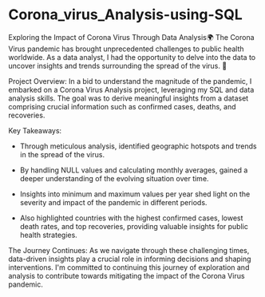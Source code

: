 # Corona_virus_Analysis-using-SQL

Exploring the Impact of Corona Virus Through Data Analysis🌍 
The Corona Virus pandemic has brought unprecedented challenges to public health worldwide. As a data analyst, I had the opportunity to delve into the data to uncover insights and trends surrounding the spread of the virus. 🦠 

Project Overview: In a bid to understand the magnitude of the pandemic, I embarked on a Corona Virus Analysis project, leveraging my SQL and data analysis skills. The goal was to derive meaningful insights from a dataset comprising crucial information such as confirmed cases, deaths, and recoveries. 

Key Takeaways:
- Through meticulous analysis, identified geographic hotspots and trends in the spread of the virus. 

- By handling NULL values and calculating monthly averages, gained a deeper understanding of the evolving situation over time.

- Insights into minimum and maximum values per year shed light on the severity and impact of the pandemic in different periods.

- Also highlighted countries with the highest confirmed cases, lowest death rates, and top recoveries, providing valuable insights for public health strategies. 

The Journey Continues: As we navigate through these challenging times, data-driven insights play a crucial role in informing decisions and shaping interventions. I'm committed to continuing this journey of exploration and analysis to contribute towards mitigating the impact of the Corona Virus pandemic.
